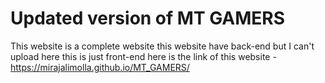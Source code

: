 # Updated version of MT GAMERS
This website is a complete website this website have back-end but I can't upload here this is just front-end here is the link of this website - https://mirajalimolla.github.io/MT_GAMERS/
